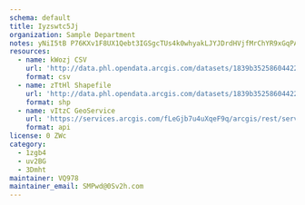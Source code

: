 ```yaml
---
schema: default
title: Iyzswtc5Jj 
organization: Sample Department 
notes: yNiI5tB P76KXv1F8UX1Qebt3IGSgcTUs4k0whyakLJYJDrdHVjfMrChYR9xGqPAqWBiHK5ln3aLQ6NZ4EeOTpDfjFlmbzoSmpvu 
resources:
  - name: kWozj CSV
    url: 'http://data.phl.opendata.arcgis.com/datasets/1839b35258604422b0b520cbb668df0d_0.csv'
    format: csv
  - name: zTtHl Shapefile
    url: 'http://data.phl.opendata.arcgis.com/datasets/1839b35258604422b0b520cbb668df0d_0.zip'
    format: shp
  - name: vItzC GeoService
    url: 'https://services.arcgis.com/fLeGjb7u4uXqeF9q/arcgis/rest/services/Air_Monitoring_Stations/FeatureServer/0/query'
    format: api
license: 0 ZWc 
category:
  - 1zgb4 
  - uv2BG 
  - 3Dmht 
maintainer: VQ978  
maintainer_email: SMPwd@0Sv2h.com
---
```

